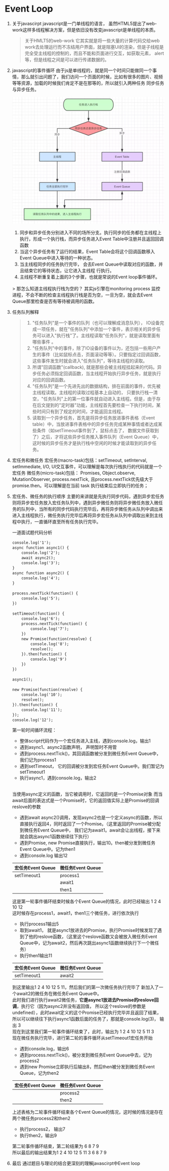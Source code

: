 # Event Loop

1. 关于javascirpt
    javascript是一门单线程的语言， 虽然HTML5提出了web-work这样多线程解决方案，但是依旧没有改变javascript是单线程的本质。
    <br>
    > 关于HMLT5的web-work
      它其实就是将一些大量的计算代码交给web work去处理运行而不冻结用户界面，就是阻塞UI的渲染，但是子线程是完全受主线程的控制的，而且不能和页面进行交互，如获取元素， alert等，但是线程之间是可以进行传递数据的。
2. javascript的事件循环 
    由于js是单线程的，就是同一个时间只能做同一个事情，那么就引出问题了，我们访问一个页面的时候，比如有很多的图片、视频等等资源，加载的时候我们肯定不是在那等的，所以就引入两种任务 同步任务与异步任务。
    
    ![Image text](https://raw.githubusercontent.com/jetBn/blog/master/assets/md_images/event_loop1.png)
    1. 同步和异步任务分别进入不同的场所分支。执行同步的任务都在主线程上执行，形成一个执行栈，而异步任务进入Event Table中注册并且返回回调函数
    2. 当这个异步任务有了运行的结果，Event Table会将这个回调函数移入Event Queue中进入等待的一种状态。
    3. 当主线程同步的任务执行完毕， 会去Event Queue中读取对应的函数，并且结束它的等待状态，让它进入主线程   行执行。
    4. 主线程不断重复着上面的3个步骤，也就是常说的Event loop事件循环。
    <br>
        > 那怎么知道主线程执行栈为空的？
        其实js引擎在monitoring process 监控进程，不会不断的检查主线程执行栈是否为空，一旦为空，就会去Event Queue那里检查是否有等待被调用的函数。

3. 任务队列解释
    <br>
    > 1. "任务队列"是一个事件的队列（也可以理解成消息队列）， IO设备完成一项任务，就在"任务队列"中添加一个事件，表示相关的异步任务可以进入"执行栈"了。主线程读取"任务队列"，就是读取里面有哪些事件 。
    >2. "任务队列"中的事件，除了IO设备的事件以为，还包括一些用户产生的事件（比如鼠标点击，页面滚动等等）。只要指定过回调函数，这些事件发生时就会进入"任务队列"，等待主线程的读取。
    >3. 所谓"回调函数"(callback), 就是那些会被主线程挂起来的代码。异步任务必须指定回调函数，当主线程开始执行异步任务，就是执行对应的回调函数。
    > 4. "任务队列"是一个先进先出的数据结构，排在前面的事件，优先被主线程读取。主线程的读取过程基本上自动的， 只要执行栈一清空，"任务队列"上的第一位事件就自动进入主线程。但是，由于存在后文提到的"定时器"功能，主线程首先要检查一下执行时间，某些时间只有到了规定的时间，才能返回主线程。
    > 5. 读取到一个异步任务，首先是将异步任务放进事件表格（Event table）中，当放进事件表格中的异步任务完成某种事情或者达成某些条件（如setTimeout事件到了，鼠标点击了， 数据文件获取到了）之后，才将这些异步任务推入事件队列（Event Queue）中，这时候的异步任务才是执行栈中空闲的时候才能读取到的异步任务。

4. 宏任务和微任务
    宏任务(macro-task)包括：setTimeout, setInterval, setImmediate, I/O, UI交互事件，可以理解是每次执行栈执行的代码就是一个宏任务
    微任务(micro-task)包括： Promises, Object.observe, MutationObserver, process.nextTick, 且process.nextTick优先级大于promise.then。可以理解是在当前 task 执行结束后立即执行的任务；
    <br>
5. 宏任务、微任务的执行顺序
    主要的来讲就是先执行同步代码，遇到异步宏任务则将异步宏任务放入宏任务队列中，遇到异步微任务则将异步微任务放入微任务的队列中，当所有的同步代码执行完毕后，再将异步微任务从队列中调出来进入主线程执行，微任务执行完毕后再将异步宏任务从队列中调取出来到主线程中执行，一直循环直至所有任务执行完毕。
    <br>

    一道面试题代码分析

    ```
    console.log('1');
    async function async1() {
        console.log('2');
        await async2();
        console.log('3');
    }
    async function async2() {
        console.log('4');
    }

    process.nextTick(function() {
        console.log('5');
    })

    setTimeout(function() {
        console.log('6');
        process.nextTick(function() {
            console.log('7');
        })
        new Promise(function(resolve) {
            console.log('8');
            resolve();
        }).then(function() {
            console.log('9')
        })
    })

    async1();

    new Promise(function(resolve) {
        console.log('10');
        resolve();
    }).then(function() {
        console.log('11');
    });
    console.log('12');
    ```
    第一轮时间循环流程： 
    * 整体script代码作为一个宏任务进入主线，遇到console.log，输出1
    * 遇到async1、async2函数声明， 声明暂时不用管
    * 遇到process.nextTick()，其回调函数被分发到微任务Event Queue中，我们记为process1
    * 遇到setTimeout， 它的回调被分发到宏任务Event Queue中。我们暂记为setTimeout1
    * 执行async1，遇到console.log，输出2
    <br>
    
    当使用async定义的函数，当它被调用时，它返回的是一个Promise对象
    而当await后面的表达式是一个Promise时，它的返回值实际上是Promise的回调reslove的参数
    <br>

    * 遇到await async2()调用，发现async2也是一个定义async的函数，所以直接执行返回4，同时返回了一个Promise。（这里返回的Promise被分配到微任务Event Queue中， 我们记为await1。await会让出线程，接下来就会跳出async1函数继续往下执行）
    * 遇到Promise, new Promise直接执行，输出10。then被分发到微任务Event Queue中。记为then1
    * 遇到console.log 输出12

    |宏任务Event Queue | 微任务Event Queue|
    |-|-|
    |setTimeout1 | process1|
    |&nbsp; | await1|
    |&nbsp; | then1|

    这是第一轮事件循环结束时候各个Event Queue的情况，此时已经输出 1 2 4 10 12
    <br>
    这时候存在process1，await1，then1三个微任务，进行依次执行
    * 执行process1输出5
    * 取到await1， 就是async1放进去的Promise，执行Promise时候发现了遇到了他的reslove函数，（这里这个reslove函数又会被放入微任务Event Queue中，记为await2，然后再次跳出async1函数继续执行下一个微任务）
    * 执行then1输出11

    |宏任务Event Queue | 微任务Event Queue|
    | - | - |
    |setTimeout1 | await2|

    到这里输出1 2 4 10 12 5 11，然后我们的第一次微任务执行完毕了 新加入了一个await2的微任务在微任务Event Queue中。
    <br>
    此时我们进行执行await2微任务，<strong>它是async1放进去Promise的reslove回调</strong>，执行它（因为async2并没有返回值， 所以这个reslove的参数是undefined），此时await定义的这个Promise已经执行完毕并且返回了结果， 所以可以继续往下执行async1函数后面的任务了，那就是console.log(3)， 输出 3
    <br>
    现在到这里我们第一轮事件循环结束了，此时，输出为 1 2 4 10 12 5 11 3
    <br>
    现在微任务执行完毕，进行第二轮的事件循环从setTimeout1宏任务开始

    * 遇到console.log，输出6
    * 遇到process.nextTick()，被分发到微任务Event Queue中去，记为process2
    * 遇到new Promise立即执行后输出8，然后then被分发到微任务Event Queue，记为then2

    |宏任务Event Queue | 微任务Event Queue|
    | - | -|
    |&nbsp; | process2|
    |&nbsp; | then2|
    
    上述表格为二轮事件循环结束各个Event Queue的情况，这时候的情况是存在两个微任务process2和then2

    * 执行process2， 输出7
    * 执行then2，输出9

    第二轮事件循环结束，第二轮结果为 6 8 7 9
    <br>
    所以最后的输出结果为1 2 4 10 12 5 11 3 6 8 7 9
    <br>
6. 最后
    通过题目与理论的结合更深刻的理解javascirpt中Event loop



